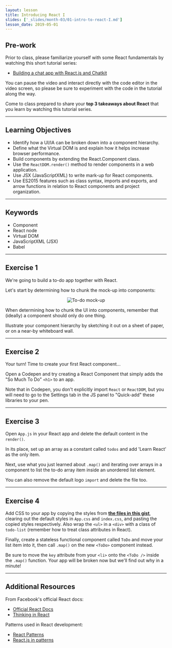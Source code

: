```yaml
---
layout: lesson
title: Introducing React I
slides: ['_slides/month-03/01-intro-to-react-I.md']
lesson_date: 2019-05-01
---
```


## Pre-work

Prior to class, please familiarize yourself with some React fundamentals by watching this short tutorial series:

- [Building a chat app with React.js and Chatkit](https://scrimba.com/g/greactchatkit)

You can pause the video and interact directly with the code editor in the video screen, so please be sure to experiment with the code in the tutorial along the way.

Come to class prepared to share your **top 3 takeaways about React** that you learn by watching this tutorial series.

---

## Learning Objectives

- Identify how a UI/IA can be broken down into a component hierarchy.
- Define what the Virtual DOM is and explain how it helps increase browser performance.
- Build components by extending the React.Component class.
- Use the `ReactDOM.render()` method to render components in a web application.
- Use JSX (JavaScriptXML) to write mark-up for React components.
- Use ES2015 features such as class syntax, imports and exports, and arrow functions in relation to React components and project organization.

---

## Keywords

- Component
- React node
- Virtual DOM
- JavaScriptXML (JSX)
- Babel

---

## Exercise 1

We're going to build a to-do app together with React.

Let's start by determining how to chunk the mock-up into components:

<p style="display: flex; justify-content: center;">
	<img src="/public/exercises/react-todo-mockup.png" alt="To-do mock-up" />
</p>

When determining how to chunk the UI into components, remember that (ideally) a component should only do one thing.

Illustrate your component hierarchy by sketching it out on a sheet of paper, or on a near-by whiteboard wall.

---

## Exercise 2

Your turn! Time to create your first React component...

Open a Codepen and try creating a React Component that simply adds the "So Much To Do" `<h1>` to an app.

Note that in Codepen, you don't explicitly import `React` or `ReactDOM`, but you will need to go to the Settings tab in the JS panel to "Quick-add" these libraries to your pen.

---

## Exercise 3

Open `App.js` in your React app and delete the default content in the `render()`.

In its place, set up an array as a constant called `todos` and add 'Learn React' as the only item.

Next, use what you just learned about `.map()` and iterating over arrays in a component to list the to-do array item inside an unordered list element.

You can also remove the default logo `import` and delete the file too.

---

## Exercise 4

Add CSS to your app by copying the styles from **[the files in this gist](https://gist.github.com/mandiwise/d6c9cb0a6e9edc20e24b6cd973cdb6d7)**, clearing out the default styles in `App.css` and `index.css`, and pasting the copied styles respectively. Also wrap the `<ul>` in a `<div>` with a class of `todo-list` (remember how to treat class attributes in React).

Finally, create a stateless functional component called `ToDo` and move your list item into it, then call `.map()` on the new `<ToDo>` component instead.

Be sure to move the `key` attribute from your `<li>` onto the `<ToDo />` inside the `.map()` function. Your app will be broken now but we'll find out why in a minute!

---

## Additional Resources

From Facebook's official React docs:

- [Official React Docs](https://facebook.github.io/react/docs/getting-started.html)
- [Thinking in React](https://facebook.github.io/react/docs/thinking-in-react.html)

Patterns used in React development:

- [React Patterns](http://reactpatterns.com/)
- [React.js in patterns](http://krasimirtsonev.com/blog/article/react-js-in-design-patterns)
